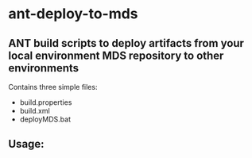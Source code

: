 # ant-deploy-to-mds

## ANT build scripts to deploy artifacts from your local environment MDS repository to other environments

Contains three simple files:

 - build.properties
 - build.xml
 - deployMDS.bat
 
 ## Usage: